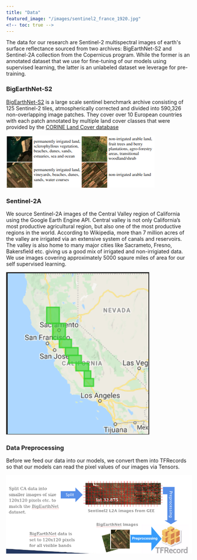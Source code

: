 ```yaml
---
title: "Data"
featured_image: "/images/sentinel2_france_1920.jpg"
<!-- toc: true -->
---
```


The data for our research are Sentinel-2 multispectral images of earth's surface reflectance sourced from two archives: BigEarthNet-S2 and Sentinel-2A collection from the Copernicus program. While the former is an annotated  dataset that we use for fine-tuning of our models using supervised learning, the latter is an unlabeled dataset we leverage for pre-training.

### BigEarthNet-S2

[BigEarthNet-S2](http://http://bigearth.net/) is a large scale sentinel benchmark archive consisting of 125 Sentinel-2 tiles, atmospherically corrected and divided into 590,326 non-overlapping image patches. They cover over 10 European countries with each patch annotated by multiple land cover classes that were provided by the [CORINE Land Cover database](https://land.copernicus.eu/user-corner/technical-library/corine-land-cover-nomenclature-guidelines/html)

![](/images/ben-s21.png)

### Sentinel-2A

We source Sentinel-2A images of the Central Valley region of California using the Google Earth Engine API. Central valley is not only California’s most productive agricultural region, but also one of the most productive regions in the world. According to Wikipedia, more than 7 million acres of the valley are irrigated via an extensive system of canals and reservoirs. The valley is also home to many major cities like Sacrameto, Fresno, Bakersfield etc. giving us a good mix of irrigated and non-irrigiated data. We use images covering approximately 5000 sqaure miles of area for our self supervised learning.

![](/images/ca2.png)

### Data Preprocessing

Before we feed our data into our models, we convert them into TFRecords so that our models can read the pixel values of our images via Tensors.

![](/images/preprocessing.png)
